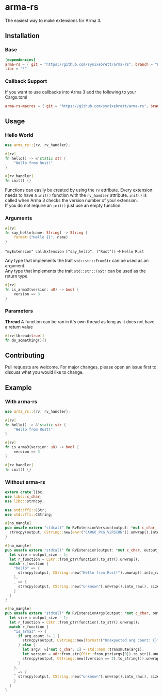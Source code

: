 # arma-rs

The easiest way to make extensions for Arma 3.

## Installation

### Base

```toml
[dependencies]
arma-rs = { git = "https://github.com/synixebrett/arma-rs", branch = "master" }
libc = "*"
```

### Callback Support

If you want to use callbacks into Arma 3 add the following to your Cargo.toml

```toml
arma-rs-macros = { git = "https://github.com/synixebrett/arma-rs", branch = "master" }
```

## Usage

### Hello World

```rust
use arma_rs::{rv, rv_handler};

#[rv]
fn hello() -> &'static str {
    "Hello from Rust!"
}

#[rv_handler]
fn init() {}

```

Functions can easily be created by using the `rv` attribute. Every extension needs to have a `init()` function with the `rv_handler` attribute. `init()` is called when Arma 3 checks the version number of your extension.  
If you do not require an `init()` just use an empty function.

### Arguments

```rust
#[rv]
fn say_hello(name: String) -> String {
    format!("Hello {}", name)
}
```

`"myExtension" callExtension ["say_hello", ["Rust"]]` => `Hello Rust`

Any type that implements the trait `std::str::FromStr` can be used as an argument.  
Any type that implements the trait `std::str::ToStr` can be used as the return type.

```rust
#[rv]
fn is_arma3(version: u8) -> bool {
    version == 3
}
```

### Parameters

**Thread**
A function can be ran in it's own thread as long as it does not have a return value

```rust
#[rv(thread=true)]
fn do_something(){}
```

## Contributing

Pull requests are welcome. For major changes, please open an issue first to discuss what you would like to change.

## Example

### With arma-rs

```rust
use arma_rs::{rv, rv_handler};

#[rv]
fn hello() -> &'static str {
    "Hello from Rust!"
}

#[rv]
fn is_arma3(version: u8) -> bool {
    version == 3
}

#[rv_handler]
fn init() {}
```

### Without arma-rs

```rust
extern crate libc;
use libc::c_char;
use libc::strncpy;

use std::ffi::CStr;
use std::ffi::CString;

#[no_mangle]
pub unsafe extern "stdcall" fn RvExtensionVersion(output: *mut c_char, output_size: usize) {
  strncpy(output, CString::new(env!("CARGO_PKG_VERSION")).unwrap().into_raw(), output_size);
}

#[no_mangle]
pub unsafe extern "stdcall" fn RVExtension(output: *mut c_char, output_size: usize, function: *mut c_char ) {
  let size = output_size - 1;
  let r_function = CStr::from_ptr(function).to_str().unwrap();
  match r_function {
    "hello" => {
      strncpy(output, CString::new("Hello from Rust!").unwrap().into_raw(), size);
    },
    _ => {
      strncpy(output, CString::new("unknown").unwrap().into_raw(), size);
    }
  }
}

#[no_mangle]
pub unsafe extern "stdcall" fn RVExtensionArgs(output: *mut c_char, output_size: usize, function: *mut c_char, args: *mut *mut c_char, arg_count: usize) {
  let size = output_size - 1;
  let r_function = CStr::from_ptr(function).to_str().unwrap();
  match r_function {
    "is_arma3" => {
      if arg_count != 1 {
        strncpy(output, CString::new(format!("Unexpected arg count: {}", arg_count)).unwrap().into_raw(), size);
      } else {
        let argv: &[*mut c_char; 1] = std::mem::transmute(args);
        let version = u8::from_str(CStr::from_ptr(argv[0]).to_str().unwrap().replace("\"","")).unwrap();
        strncpy(output, CString::new((version == 3).to_string()).unwrap().into_raw(), size);
      }
    },
    _ => {
      strncpy(output, CString::new("unknown").unwrap().into_raw(), size);
    }
  }
}
```
